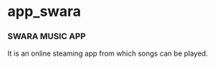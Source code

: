 # app_swara
<h3>SWARA MUSIC APP</h3>

It is an online steaming app from which songs can be played. 

